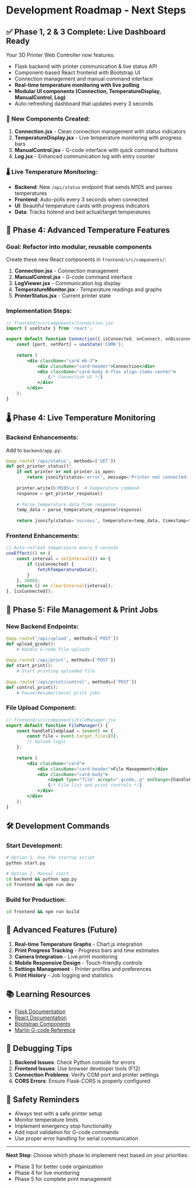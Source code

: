 # Development Roadmap - Next Steps

## ✅ Phase 1, 2 & 3 Complete: Live Dashboard Ready
Your 3D Printer Web Controller now features:
- Flask backend with printer communication & live status API
- Component-based React frontend with Bootstrap UI
- Connection management and manual command interface
- **Real-time temperature monitoring with live polling**
- **Modular UI components (Connection, TemperatureDisplay, ManualControl, Log)**
- Auto-refreshing dashboard that updates every 3 seconds

### 🎯 New Components Created:
1. **Connection.jsx** - Clean connection management with status indicators
2. **TemperatureDisplay.jsx** - Live temperature monitoring with progress bars
3. **ManualControl.jsx** - G-code interface with quick command buttons
4. **Log.jsx** - Enhanced communication log with entry counter

### 🌡️ Live Temperature Monitoring:
- **Backend**: New `/api/status` endpoint that sends M105 and parses temperatures
- **Frontend**: Auto-polls every 3 seconds when connected
- **UI**: Beautiful temperature cards with progress indicators
- **Data**: Tracks hotend and bed actual/target temperatures

## 🚀 Phase 4: Advanced Temperature Features

### Goal: Refactor into modular, reusable components

Create these new React components in `frontend/src/components/`:

1. **Connection.jsx** - Connection management
2. **ManualControl.jsx** - G-code command interface  
3. **LogViewer.jsx** - Communication log display
4. **TemperatureMonitor.jsx** - Temperature readings and graphs
5. **PrinterStatus.jsx** - Current printer state

### Implementation Steps:

```jsx
// frontend/src/components/Connection.jsx
import { useState } from 'react';

export default function Connection({ isConnected, onConnect, onDisconnect }) {
    const [port, setPort] = useState('COM6');
    
    return (
        <div className="card mb-3">
            <div className="card-header">Connection</div>
            <div className="card-body d-flex align-items-center">
                {/* Connection UI */}
            </div>
        </div>
    );
}
```

## 🌡️ Phase 4: Live Temperature Monitoring

### Backend Enhancements:
Add to `backend/app.py`:

```python
@app.route('/api/status', methods=['GET'])
def get_printer_status():
    if not printer or not printer.is_open:
        return jsonify(status='error', message='Printer not connected.'), 400
    
    printer.write(b'M105\n')  # Temperature command
    response = get_printer_response()
    
    # Parse temperature data from response
    temp_data = parse_temperature_response(response)
    
    return jsonify(status='success', temperature=temp_data, timestamp=time.time())
```

### Frontend Enhancements:
```jsx
// Auto-refresh temperature every 5 seconds
useEffect(() => {
    const interval = setInterval(() => {
        if (isConnected) {
            fetchTemperatureData();
        }
    }, 5000);
    return () => clearInterval(interval);
}, [isConnected]);
```

## 📁 Phase 5: File Management & Print Jobs

### New Backend Endpoints:
```python
@app.route('/api/upload', methods=['POST'])
def upload_gcode():
    # Handle G-code file uploads
    
@app.route('/api/print', methods=['POST'])
def start_print():
    # Start printing uploaded file
    
@app.route('/api/print/control', methods=['POST'])
def control_print():
    # Pause/Resume/Cancel print jobs
```

### File Upload Component:
```jsx
// frontend/src/components/FileManager.jsx
export default function FileManager() {
    const handleFileUpload = (event) => {
        const file = event.target.files[0];
        // Upload logic
    };
    
    return (
        <div className="card">
            <div className="card-header">File Management</div>
            <div className="card-body">
                <input type="file" accept=".gcode,.g" onChange={handleFileUpload} />
                {/* File list and print controls */}
            </div>
        </div>
    );
}
```

## 🛠️ Development Commands

### Start Development:
```bash
# Option 1: Use the startup script
python start.py

# Option 2: Manual start
cd backend && python app.py
cd frontend && npm run dev
```

### Build for Production:
```bash
cd frontend && npm run build
```

## 🔧 Advanced Features (Future)

1. **Real-time Temperature Graphs** - Chart.js integration
2. **Print Progress Tracking** - Progress bars and time estimates
3. **Camera Integration** - Live print monitoring
4. **Mobile Responsive Design** - Touch-friendly controls
5. **Settings Management** - Printer profiles and preferences
6. **Print History** - Job logging and statistics

## 📚 Learning Resources

- [Flask Documentation](https://flask.palletsprojects.com/)
- [React Documentation](https://react.dev/)
- [Bootstrap Components](https://getbootstrap.com/docs/5.3/components/)
- [Marlin G-code Reference](https://marlinfw.org/meta/gcode/)

## 🐛 Debugging Tips

1. **Backend Issues**: Check Python console for errors
2. **Frontend Issues**: Use browser developer tools (F12)
3. **Connection Problems**: Verify COM port and printer settings
4. **CORS Errors**: Ensure Flask-CORS is properly configured

## 🔐 Safety Reminders

- Always test with a safe printer setup
- Monitor temperature limits
- Implement emergency stop functionality
- Add input validation for G-code commands
- Use proper error handling for serial communication

---

**Next Step**: Choose which phase to implement next based on your priorities:
- Phase 3 for better code organization
- Phase 4 for live monitoring
- Phase 5 for complete print management
